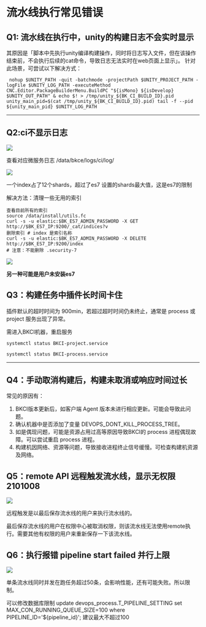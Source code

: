 # 流水线执行常见错误

## Q1: 流水线在执行中，unity的构建日志不会实时显示

其原因是「脚本中先执行unity编译构建操作，同时将日志写入文件，但在该操作结束前，不会执行后续的cat命令，导致日志无法实时在web页面上显示」。 针对此场景，可尝试以下解决方式：

```
 nohup $UNITY_PATH -quit -batchmode -projectPath $UNITY_PROJECT_PATH -logFile $UNITY_LOG_PATH -executeMethod CNC.Editor.PackageBuilderMenu.BuildPC "${isMono} ${isDevelop} $UNITY_OUT_PATH" & echo $! > /tmp/unity_${BK_CI_BUILD_ID}.pid unity_main_pid=$(cat /tmp/unity_${BK_CI_BUILD_ID}.pid) tail -f --pid ${unity_main_pid} $UNITY_LOG_PATH
```

---

## Q2:ci不显示日志

![](../../../assets/image-20220301101202-xwkmo.png)

查看对应微服务日志 /data/bkce/logs/ci/log/

![](../../../assets/image-20220301101202-bduGg.png)

一个index占了12个shards，超过了es7 设置的shards最大值，这是es7的限制

解决方法：清理一些无用的索引

```
查看目前所有的索引
source /data/install/utils.fc
curl -s -u elastic:$BK_ES7_ADMIN_PASSWORD -X GET http://$BK_ES7_IP:9200/_cat/indices?v
删除索引 # index 是索引名称
curl -s -u elastic:$BK_ES7_ADMIN_PASSWORD -X DELETE http://$BK_ES7_IP:9200/index
# 注意：不能删除 .security-7
```

![](./../../../assets/image-20220301101202-RWPNo.png)

**另一种可能是用户未安装es7**



## Q3：构建任务中插件长时间卡住

插件默认的超时时间为 900min，若超过超时时间仍未终止，通常是 process 或 project 服务出现了异常。

需进入BKCI机器，重启服务 

```systemctl status BKCI-project.service ```

```systemctl status BKCI-process.service``` 

---

## Q4：手动取消构建后，构建未取消或响应时间过长

常见的原因有：

1. BKCI版本更新后，如客户端 Agent 版本未进行相应更新。可能会导致此问题。
2. 确认机器中是否添加了变量 DEVOPS_DONT_KILL_PROCESS_TREE。
3. 如是偶现问题，可能是资源占用过高等原因导致BKCI的 process 进程偶现故障。可以尝试重启 process 进程。
4. 构建机因网络、资源等问题，导致接收进程终止信号缓慢。可检查构建机资源及网络。



## Q5：remote API 远程触发流水线，显示无权限 2101008

![](./../../../assets/remote_error.png)

远程触发是以最后保存流水线的用户来执行流水线的。

最后保存流水线的用户在权限中心被取消权限，则该流水线无法使用remote执行。需要其他有权限的用户来重新保存一下该流水线。



## Q6：执行报错 pipeline start failed 并行上限

![](./../../../assets/max_parallel_view.png)

单条流水线同时并发在跑任务超过50条，会影响性能，还有可能失败。所以限制。



可以修改数据库限制
update devops_process.T_PIPELINE_SETTING set MAX_CON_RUNNING_QUEUE_SIZE=100 where PIPELINE_ID='${pipeline_id}'; 
建议最大不超过100
